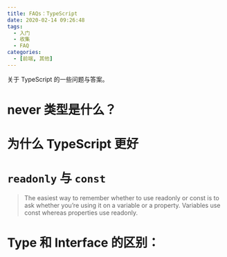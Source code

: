 ```yaml
---
title: FAQs：TypeScript
date: 2020-02-14 09:26:48
tags:
  - 入门
  - 收集
  - FAQ
categories:
  - [前端, 其他]
---
```


关于 TypeScript 的一些问题与答案。

<!-- more -->

# never 类型是什么？

# 为什么 TypeScript 更好

# `readonly` 与 `const`

> The easiest way to remember whether to use readonly or const is to ask whether you’re using it on a variable or a property. Variables use const whereas properties use readonly.

# Type 和 Interface 的区别：

